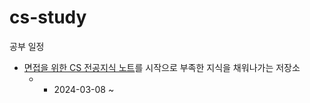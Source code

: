 # cs-study

공부 일정

- [면접을 위한 CS 전공지식 노트](https://m.yes24.com/Goods/Detail/108887922)를 시작으로 부족한 지식을 채워나가는 저장소
  - - 2024-03-08 ~ 
